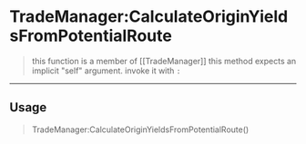 # TradeManager:CalculateOriginYieldsFromPotentialRoute
> this function is a member of [[TradeManager]]
> this method expects an implicit "self" argument. invoke it with `:`
-----
## Usage
> TradeManager:CalculateOriginYieldsFromPotentialRoute()
